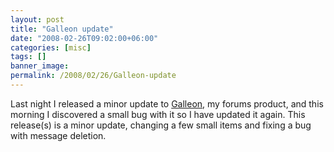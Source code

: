 ```yaml
---
layout: post
title: "Galleon update"
date: "2008-02-26T09:02:00+06:00"
categories: [misc]
tags: []
banner_image: 
permalink: /2008/02/26/Galleon-update
---
```


Last night I released a minor update to <a href="http://galleon.riaforge.org">Galleon</a>, my forums product, and this morning I discovered a small bug with it so I have updated it again. This release(s) is a minor update, changing a few small items and fixing a bug with message deletion.